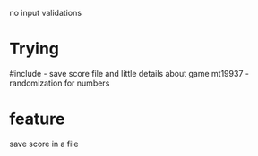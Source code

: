 no input validations

Trying
==================
#include <fstream> - save score file and little details about game
mt19937 - randomization for numbers



feature
==================
save score in a file












